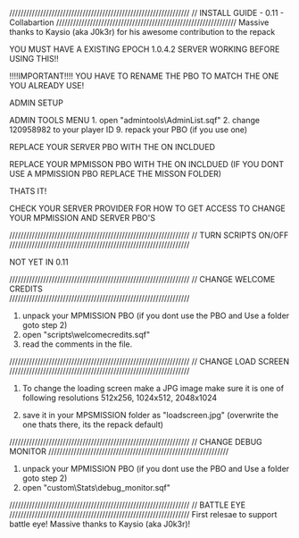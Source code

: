 ////////////////////////////////////////////////////////////////
//				INSTALL GUIDE - 0.11 - Collabartion
////////////////////////////////////////////////////////////////
Massive thanks to Kaysio (aka J0k3r) for his awesome contribution to the repack

YOU MUST HAVE A EXISTING EPOCH 1.0.4.2 SERVER WORKING BEFORE USING THIS!!

!!!!IMPORTANT!!!!
YOU HAVE TO RENAME THE PBO TO MATCH THE ONE YOU ALREADY USE!

ADMIN SETUP

ADMIN TOOLS MENU
	1. open "admintools\AdminList.sqf"
	2. change 120958982 to your player ID
	9. repack your PBO (if you use one)


REPLACE YOUR SERVER PBO WITH THE ON INCLDUED

REPLACE YOUR MPMISSON PBO WITH THE ON INCLDUED (IF YOU DONT USE A MPMISSION PBO REPLACE THE MISSON FOLDER)

THATS IT!


CHECK YOUR SERVER PROVIDER FOR HOW TO GET ACCESS TO CHANGE YOUR MPMISSION AND SERVER PBO'S

////////////////////////////////////////////////////////////////
//				TURN SCRIPTS ON/OFF
////////////////////////////////////////////////////////////////

NOT YET IN 0.11


////////////////////////////////////////////////////////////////
//			CHANGE WELCOME CREDITS	
////////////////////////////////////////////////////////////////
1.	unpack your MPMISSION PBO (if you dont use the PBO and Use a folder goto step 2)
2.	open "scripts\welcomecredits.sqf"
3.	read the comments in the file.

////////////////////////////////////////////////////////////////
//			CHANGE LOAD SCREEN	
////////////////////////////////////////////////////////////////
1.	To change the loading screen make a JPG image 
	make sure it is one of following resolutions 512x256, 1024x512, 2048x1024

2.	save it in your MPSMISSION folder as "loadscreen.jpg"
	(overwrite the one thats there, its the repack default)

////////////////////////////////////////////////////////////////
//			CHANGE DEBUG MONITOR
////////////////////////////////////////////////////////////////
1.	unpack your MPMISSION PBO (if you dont use the PBO and Use a folder goto step 2)
2.	open "custom\Stats\debug_monitor.sqf"

////////////////////////////////////////////////////////////////
//			BATTLE EYE
////////////////////////////////////////////////////////////////
First relesae to support battle eye!
Massive thanks to Kaysio (aka J0k3r)!

